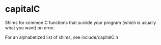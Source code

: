 capitalC
========

Shims for common C functions that suicide your program (which is usually what you want) on error.

For an alphabetized list of shims, see include/capitalC.h
